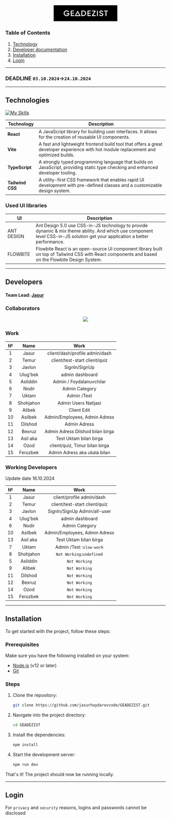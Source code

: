<div align="center">
<img src=".github/GEADEZIST.png" width="200">

<!-- # GEADEZIST -->
</div>

### Table of Contents

1. [Technology](#technologies)
2. [Developer documentation](#developers)
3. [Installation](#installation)
4. [Login](#login)

---

### DEADLINE `03.10.2024`->`24.10.2024`

---

## Technologies

[![My Skills](https://skillicons.dev/icons?i=react,vite,ts,tailwind)]()

| **Technology**   | **Description**                                                                                                                       |
| ---------------- | ------------------------------------------------------------------------------------------------------------------------------------- |
| **React**        | A JavaScript library for building user interfaces. It allows for the creation of reusable UI components.                              |
| **Vite**         | A fast and lightweight frontend build tool that offers a great developer experience with hot module replacement and optimized builds. |
| **TypeScript**   | A strongly typed programming language that builds on JavaScript, providing static type checking and enhanced developer tooling.       |
| **Tailwind CSS** | A utility-first CSS framework that enables rapid UI development with pre-defined classes and a customizable design system.            |

### Used UI libraries

| **UI**     | **Description**                                                                                                                                                             |
| ---------- | --------------------------------------------------------------------------------------------------------------------------------------------------------------------------- |
| ANT DESIGN | Ant Design 5.0 use CSS-in-JS technology to provide dynamic & mix theme ability. And which use component level CSS-in-JS solution get your application a better performance. |
| FLOWBITE   | Flowbite React is an open-source UI component library built on top of Tailwind CSS with React components and based on the Flowbite Design System.                           |

---

## Developers

#### Team Lead: [Jasur](https://github.com/jasurhaydarovcode)

### Collaborators

<p align="center">
  <a href="https://github.com/jasurhaydarovcode/GEADEZIST/graphs/contributors">
    <img src="https://contrib.rocks/image?repo=jasurhaydarovcode/GEADEZIST">
  </a>

</p>

<div align=center>


<h3 align="left">Work</h3>

|  №  |   Name    |               Work               |
| :-: | :-------: | :------------------------------: |
|  1  |   Jasur   |  client/dash/profile admin/dash  |
|  2  |   Temur   |  client/test-start client/quiz   |
|  3  |  Javlon   |          SignIn/SignUp           |
|  4  | Ulug'bek  |          admin dashboard         |
|  5  | Asliddin  |     Admin / Foydalanuvchilar     |
|  6  |   Nodir   |          Admin Category          |
|  7  |   Uktam   |           Admin /Test            |
|  8  | Shohjahon |       Admin Users Natijasi       |
|  9  |  Alibek   |           Client Edit            |
| 10  |  Asilbek  |  Admin/Employees, Admin Adress   |
| 11  |  Dilshod  |           Admin Adress           |
| 12  |  Bexruz   | Admin Adress Dilshod bilan birga |
| 13  | Asil aka  |      Test Uktam bilan birga      |
| 14  |   Ozod    |  client/quiz, Timur bilan birga  |
| 15  | Feruzbek  |   Admin Adress aka ukala bilan   |

<div align="left">
<h3>Working Developers</h3>
<p>Update date 16.10.2024</p>
</div>

|  №  |   Name    |               Work               |
| :-: | :-------: | :------------------------------: |
|  1  |   Jasur   |  client/profile admin/dash  |
|  2  |   Temur   |  client/test-start client/quiz   |
|  3  |  Javlon   |  SignIn/SignUp Admin/all-user    |
|  4  | Ulug'bek  |         admin dashboard          |
|  6  |   Nodir   |          Admin Category          |
| 10  |  Asilbek  |  Admin/Employees, Admin Adress   |
| 13  | Asil aka  |      Test Uktam bilan birga      |
|  7  |   Uktam   |     Admin /Test :`slow-work`     |
|  8  | Shohjahon |`Not Working`:`undefined`|
|  5  | Asliddin  |`Not Working`|
|  9  |  Alibek   |`Not Working`|
| 11  |  Dilshod  |`Not Working`|
| 12  |  Bexruz   |`Not Working`|
| 14  |   Ozod    |`Not Working`|
| 15  | Feruzbek  |`Not Working`|

</div>

---

## Installation

To get started with the project, follow these steps:

### Prerequisites

Make sure you have the following installed on your system:

- [Node.js](https://nodejs.org/) (v12 or later)
- [Git](https://git-scm.com/)

### Steps

1. Clone the repository:

   ```bash
   git clone https://github.com/jasurhaydarovcode/GEADEZIST.git
   ```

2. Navigate into the project directory:

   ```bash
   cd GEADEZIST
   ```

3. Install the dependencies:

   ```bash
   npm install
   ```

4. Start the development server:
   ```bash
   npm run dev
   ```

That's it! The project should now be running locally.

---

## Login

For `privacy` and `security` reasons, logins and passwords cannot be disclosed
